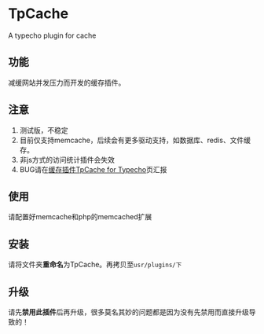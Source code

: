 # TpCache
 A typecho plugin for cache

## 功能

减缓网站并发压力而开发的缓存插件。

## 注意

1. 测试版，不稳定
1. 目前仅支持memcache，后续会有更多驱动支持，如数据库、redis、文件缓存。
1. 非js方式的访问统计插件会失效
1. BUG请在[缓存插件TpCache for Typecho][1]页汇报

## 使用

请配置好memcache和php的memcached扩展

## 安装

请将文件夹**重命名**为TpCache。再拷贝至`usr/plugins/下`


## 升级

请先**禁用此插件**后再升级，很多莫名其妙的问题都是因为没有先禁用而直接升级导致的！


  [1]: http://www.phpgao.com/tpcache_for_typecho.html